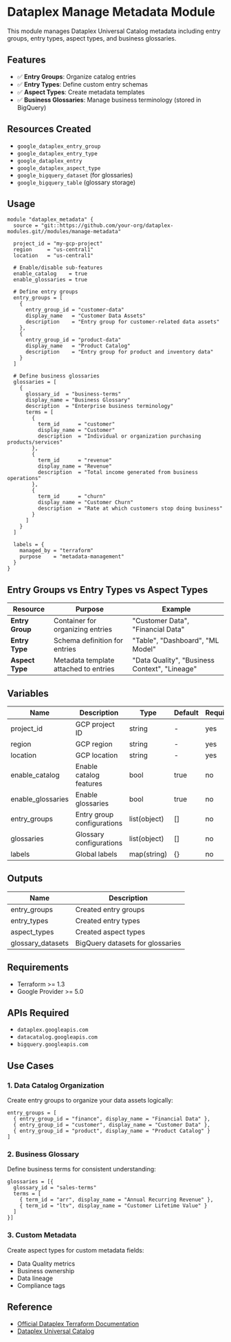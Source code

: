 # Dataplex Manage Metadata Module

This module manages Dataplex Universal Catalog metadata including entry groups, entry types, aspect types, and business glossaries.

## Features

- ✅ **Entry Groups**: Organize catalog entries
- ✅ **Entry Types**: Define custom entry schemas
- ✅ **Aspect Types**: Create metadata templates
- ✅ **Business Glossaries**: Manage business terminology (stored in BigQuery)

## Resources Created

- `google_dataplex_entry_group`
- `google_dataplex_entry_type`
- `google_dataplex_entry`
- `google_dataplex_aspect_type`
- `google_bigquery_dataset` (for glossaries)
- `google_bigquery_table` (glossary storage)

## Usage

```hcl
module "dataplex_metadata" {
  source = "git::https://github.com/your-org/dataplex-modules.git//modules/manage-metadata"

  project_id = "my-gcp-project"
  region     = "us-central1"
  location   = "us-central1"

  # Enable/disable sub-features
  enable_catalog    = true
  enable_glossaries = true

  # Define entry groups
  entry_groups = [
    {
      entry_group_id = "customer-data"
      display_name   = "Customer Data Assets"
      description    = "Entry group for customer-related data assets"
    },
    {
      entry_group_id = "product-data"
      display_name   = "Product Catalog"
      description    = "Entry group for product and inventory data"
    }
  ]

  # Define business glossaries
  glossaries = [
    {
      glossary_id  = "business-terms"
      display_name = "Business Glossary"
      description  = "Enterprise business terminology"
      terms = [
        {
          term_id      = "customer"
          display_name = "Customer"
          description  = "Individual or organization purchasing products/services"
        },
        {
          term_id      = "revenue"
          display_name = "Revenue"
          description  = "Total income generated from business operations"
        },
        {
          term_id      = "churn"
          display_name = "Customer Churn"
          description  = "Rate at which customers stop doing business"
        }
      ]
    }
  ]

  labels = {
    managed_by = "terraform"
    purpose    = "metadata-management"
  }
}
```

## Entry Groups vs Entry Types vs Aspect Types

| Resource | Purpose | Example |
|----------|---------|---------|
| **Entry Group** | Container for organizing entries | "Customer Data", "Financial Data" |
| **Entry Type** | Schema definition for entries | "Table", "Dashboard", "ML Model" |
| **Aspect Type** | Metadata template attached to entries | "Data Quality", "Business Context", "Lineage" |

## Variables

| Name | Description | Type | Default | Required |
|------|-------------|------|---------|----------|
| project_id | GCP project ID | string | - | yes |
| region | GCP region | string | - | yes |
| location | GCP location | string | - | yes |
| enable_catalog | Enable catalog features | bool | true | no |
| enable_glossaries | Enable glossaries | bool | true | no |
| entry_groups | Entry group configurations | list(object) | [] | no |
| glossaries | Glossary configurations | list(object) | [] | no |
| labels | Global labels | map(string) | {} | no |

## Outputs

| Name | Description |
|------|-------------|
| entry_groups | Created entry groups |
| entry_types | Created entry types |
| aspect_types | Created aspect types |
| glossary_datasets | BigQuery datasets for glossaries |

## Requirements

- Terraform >= 1.3
- Google Provider >= 5.0

## APIs Required

- `dataplex.googleapis.com`
- `datacatalog.googleapis.com`
- `bigquery.googleapis.com`

## Use Cases

### 1. Data Catalog Organization
Create entry groups to organize your data assets logically:
```hcl
entry_groups = [
  { entry_group_id = "finance", display_name = "Financial Data" },
  { entry_group_id = "customer", display_name = "Customer Data" },
  { entry_group_id = "product", display_name = "Product Catalog" }
]
```

### 2. Business Glossary
Define business terms for consistent understanding:
```hcl
glossaries = [{
  glossary_id = "sales-terms"
  terms = [
    { term_id = "arr", display_name = "Annual Recurring Revenue" },
    { term_id = "ltv", display_name = "Customer Lifetime Value" }
  ]
}]
```

### 3. Custom Metadata
Create aspect types for custom metadata fields:
- Data Quality metrics
- Business ownership
- Data lineage
- Compliance tags

## Reference

- [Official Dataplex Terraform Documentation](https://cloud.google.com/dataplex/docs/terraform)
- [Dataplex Universal Catalog](https://cloud.google.com/dataplex/docs/catalog-overview)
